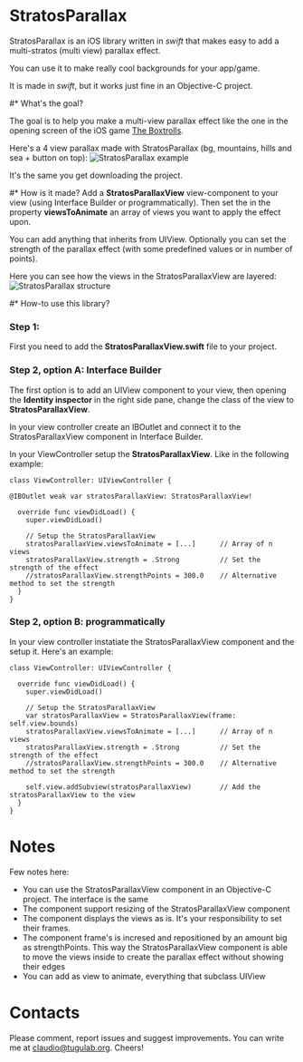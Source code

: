 StratosParallax
===============

StratosParallax is an iOS library written in *swift* that makes easy to add a multi-stratos (multi view) parallax effect.

You can use it to make really cool backgrounds for your app/game.

It is made in *swift*, but it works just fine in an Objective-C project.


#* What's the goal?

The goal is to help you make a multi-view parallax effect like the one in the opening screen of the iOS game [The Boxtrolls](https://itunes.apple.com/us/app/the-boxtrolls-slide-n-sneak/id911631097?mt=8).

Here's a 4 view parallax made with StratosParallax (bg, mountains, hills and sea + button on top):
![StratosParallax example](http://tugulab.org/files/StratosParallax/example.gif)

It's the same you get downloading the project.


#* How is it made?
Add a **StratosParallaxView** view-component to your view (using Interface Builder or programmatically). Then set the in the property **viewsToAnimate** an array of views you want to apply the effect upon.

You can add anything that inherits from UIView. Optionally you can set the strength of the parallax effect (with some predefined values or in number of points).

Here you can see how the views in the StratosParallaxView are layered:
![StratosParallax structure](http://tugulab.org/files/StratosParallax/structure.gif)


#* How-to use this library?

### Step 1:
First you need to add the **StratosParallaxView.swift** file to your project.


### Step 2, option A: Interface Builder

The first option is to add an UIView component to your view, then opening the **Identity inspector** in the right side pane, change the class of the view to **StratosParallaxView**.

In your view controller create an IBOutlet and connect it to the StratosParallaxView component in Interface Builder.

In your ViewController setup the **StratosParallaxView**. Like in the following example:

	class ViewController: UIViewController {
    
    @IBOutlet weak var stratosParallaxView: StratosParallaxView!
    
      override func viewDidLoad() {
        super.viewDidLoad()
        
        // Setup the StratosParallaxView
        stratosParallaxView.viewsToAnimate = [...]		// Array of n views
        stratosParallaxView.strength = .Strong			// Set the strength of the effect
        //stratosParallaxView.strengthPoints = 300.0 	// Alternative method to set the strength
      }
    }
    

### Step 2, option B: programmatically

In your view controller instatiate the StratosParallaxView component and the setup it. 
Here's an example:

	class ViewController: UIViewController {
    
      override func viewDidLoad() {
        super.viewDidLoad()
        
        // Setup the StratosParallaxView
        var stratosParallaxView = StratosParallaxView(frame: self.view.bounds)
        stratosParallaxView.viewsToAnimate = [...]		// Array of n views
        stratosParallaxView.strength = .Strong			// Set the strength of the effect
        //stratosParallaxView.strengthPoints = 300.0 	// Alternative method to set the strength
        
        self.view.addSubview(stratosParallaxView)		// Add the stratosParallaxView to the view
      }
    }


# Notes

Few notes here:

* You can use the StratosParallaxView component in an Objective-C project. The interface is the same
* The component support resizing of the StratosParallaxView component
* The component displays the views as is. It's your responsibility to set their frames.
* The component frame's is incresed and repositioned by an amount big as strengthPoints. This way the StratosParallaxView component is able to move the views inside to create the parallax effect without showing their edges
* You can add as view to animate, everything that subclass UIView


# Contacts

Please comment, report issues and suggest improvements. You can write me at <claudio@tugulab.org>. 
Cheers!
